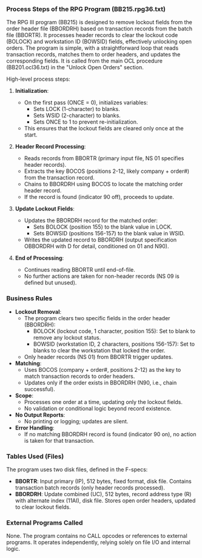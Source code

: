 ### Process Steps of the RPG Program (BB215.rpg36.txt)

The RPG III program (BB215) is designed to remove lockout fields from the order header file (BBORDRH) based on transaction records from the batch file (BBORTR). It processes header records to clear the lockout code (BOLOCK) and workstation ID (BOWSID) fields, effectively unlocking open orders. The program is simple, with a straightforward loop that reads transaction records, matches them to order headers, and updates the corresponding fields. It is called from the main OCL procedure (BB201.ocl36.txt) in the "Unlock Open Orders" section.

High-level process steps:

1. **Initialization**:
   - On the first pass (ONCE = 0), initializes variables:
     - Sets LOCK (1-character) to blanks.
     - Sets WSID (2-character) to blanks.
     - Sets ONCE to 1 to prevent re-initialization.
   - This ensures that the lockout fields are cleared only once at the start.

2. **Header Record Processing**:
   - Reads records from BBORTR (primary input file, NS 01 specifies header records).
   - Extracts the key BOCOS (positions 2-12, likely company + order#) from the transaction record.
   - Chains to BBORDRH using BOCOS to locate the matching order header record.
   - If the record is found (indicator 90 off), proceeds to update.

3. **Update Lockout Fields**:
   - Updates the BBORDRH record for the matched order:
     - Sets BOLOCK (position 155) to the blank value in LOCK.
     - Sets BOWSID (positions 156-157) to the blank value in WSID.
   - Writes the updated record to BBORDRH (output specification OBBORDRH with D for detail, conditioned on 01 and N90).

4. **End of Processing**:
   - Continues reading BBORTR until end-of-file.
   - No further actions are taken for non-header records (NS 09 is defined but unused).

### Business Rules

- **Lockout Removal**:
  - The program clears two specific fields in the order header (BBORDRH):
    - BOLOCK (lockout code, 1 character, position 155): Set to blank to remove any lockout status.
    - BOWSID (workstation ID, 2 characters, positions 156-157): Set to blanks to clear the workstation that locked the order.
  - Only header records (NS 01) from BBORTR trigger updates.
- **Matching**:
  - Uses BOCOS (company + order#, positions 2-12) as the key to match transaction records to order headers.
  - Updates only if the order exists in BBORDRH (N90, i.e., chain successful).
- **Scope**:
  - Processes one order at a time, updating only the lockout fields.
  - No validation or conditional logic beyond record existence.
- **No Output Reports**:
  - No printing or logging; updates are silent.
- **Error Handling**:
  - If no matching BBORDRH record is found (indicator 90 on), no action is taken for that transaction.

### Tables Used (Files)

The program uses two disk files, defined in the F-specs:

- **BBORTR**: Input primary (IP), 512 bytes, fixed format, disk file. Contains transaction batch records (only header records processed).
- **BBORDRH**: Update combined (UC), 512 bytes, record address type (R) with alternate index (11AI), disk file. Stores open order headers, updated to clear lockout fields.

### External Programs Called

None. The program contains no CALL opcodes or references to external programs. It operates independently, relying solely on file I/O and internal logic.